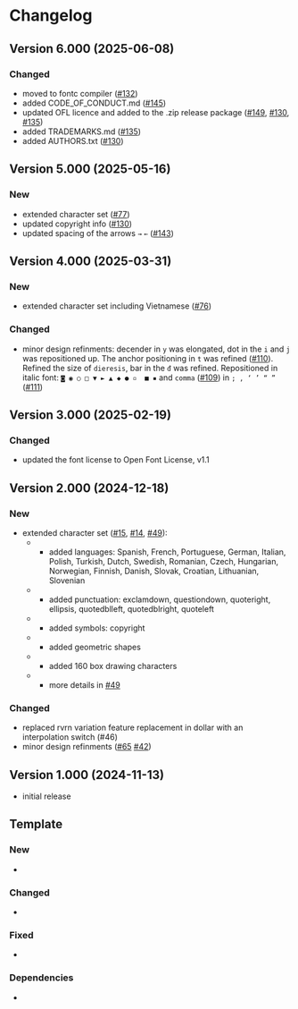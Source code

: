 # Changelog

## Version 6.000 (2025-06-08)
### Changed
- moved to fontc compiler ([#132](https://github.com/googlefonts/googlesans-code/pull/132))
- added CODE_OF_CONDUCT.md ([#145](https://github.com/googlefonts/googlesans-code/issues/145)) 
- updated OFL licence and added to the .zip release package ([#149](https://github.com/googlefonts/googlesans-code/issues/149), [#130](https://github.com/googlefonts/googlesans-code/issues/130), [#135](https://github.com/googlefonts/googlesans-code/issues/135))
- added TRADEMARKS.md ([#135](https://github.com/googlefonts/googlesans-code/issues/135))
- added AUTHORS.txt ([#130](https://github.com/googlefonts/googlesans-code/issues/130))

## Version 5.000 (2025-05-16)

### New
- extended character set  ([#77](https://github.com/googlefonts/googlesans-code/pull/77))
- updated copyright info ([#130](https://github.com/googlefonts/googlesans-code/pull/130))
- updated spacing of the arrows `→` `←` ([#143](https://github.com/googlefonts/googlesans-code/pull/143))

## Version 4.000 (2025-03-31)

### New
- extended character set including Vietnamese ([#76](https://github.com/googlefonts/googlesans-code/issues/76))

### Changed
- minor design refinments: decender in `y` was elongated, dot in the `i` and `j` was repositioned up. The anchor positioning in `t` was refined ([#110](https://github.com/googlefonts/googlesans-code/issues/110)). Refined the size of `dieresis`, bar in the `đ` was refined. Repositioned in italic font: `◙ ◉ ○ □ ▼ ► ▲ ◆ ● ▫  ■ ▪` and `comma` ([#109](https://github.com/googlefonts/googlesans-code/issues/109)) in `; , ‘ ’ “ ” ` ([#111](https://github.com/googlefonts/googlesans-code/issues/111))

## Version 3.000 (2025-02-19)
 
### Changed
 - updated the font license to Open Font License, v1.1
 

## Version 2.000 (2024-12-18)

### New
- extended character set ([#15](https://github.com/googlefonts/googlesans-code/issues/15), [#14](https://github.com/googlefonts/googlesans-code/issues/14), [#49](https://github.com/googlefonts/googlesans-code/issues/49)):
    - - added languages: Spanish, French, Portuguese, German, Italian, Polish, Turkish, Dutch, Swedish, Romanian, Czech, Hungarian, Norwegian, Finnish, Danish, Slovak, Croatian, Lithuanian, Slovenian
    - - added punctuation: exclamdown, questiondown, quoteright, ellipsis, quotedblleft, quotedblright, quoteleft
    - - added symbols: copyright
    - - added geometric shapes 
    - - added 160 box drawing characters
    - - more details in [#49](https://github.com/googlefonts/googlesans-code/issues/49)


### Changed
- replaced rvrn variation feature replacement in dollar with an interpolation switch (#46)
- minor design refinments ([#65](https://github.com/googlefonts/googlesans-code/issues/65) [#42](https://github.com/googlefonts/googlesans-code/issues/42))


## Version 1.000 (2024-11-13)
- initial release


## Template

### New
- 

### Changed
- 

### Fixed
- 

### Dependencies
- 
